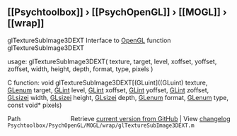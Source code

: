 ## [[Psychtoolbox]] &#8250; [[PsychOpenGL]] &#8250; [[MOGL]] &#8250; [[wrap]]

glTextureSubImage3DEXT  Interface to [OpenGL](OpenGL) function glTextureSubImage3DEXT  
  
usage:  glTextureSubImage3DEXT( texture, target, level, xoffset, yoffset, zoffset, width, height, depth, format, type, pixels )  
  
C function:  void glTextureSubImage3DEXT[(GLuint]((GLuint) texture, [GLenum](GLenum) target, [GLint](GLint) level, [GLint](GLint) xoffset, [GLint](GLint) yoffset, [GLint](GLint) zoffset, [GLsizei](GLsizei) width, [GLsizei](GLsizei) height, [GLsizei](GLsizei) depth, [GLenum](GLenum) format, [GLenum](GLenum) type, const void\* pixels)  




<div class="code_header" style="text-align:right;">
  <span style="float:left;">Path&nbsp;&nbsp;</span> <span class="counter">Retrieve <a href=
  "https://raw.github.com/Psychtoolbox-3/Psychtoolbox-3/beta/Psychtoolbox/PsychOpenGL/MOGL/wrap/glTextureSubImage3DEXT.m">current version from GitHub</a> | View <a href=
  "https://github.com/Psychtoolbox-3/Psychtoolbox-3/commits/beta/Psychtoolbox/PsychOpenGL/MOGL/wrap/glTextureSubImage3DEXT.m">changelog</a></span>
</div>
<div class="code">
  <code>Psychtoolbox/PsychOpenGL/MOGL/wrap/glTextureSubImage3DEXT.m</code>
</div>

